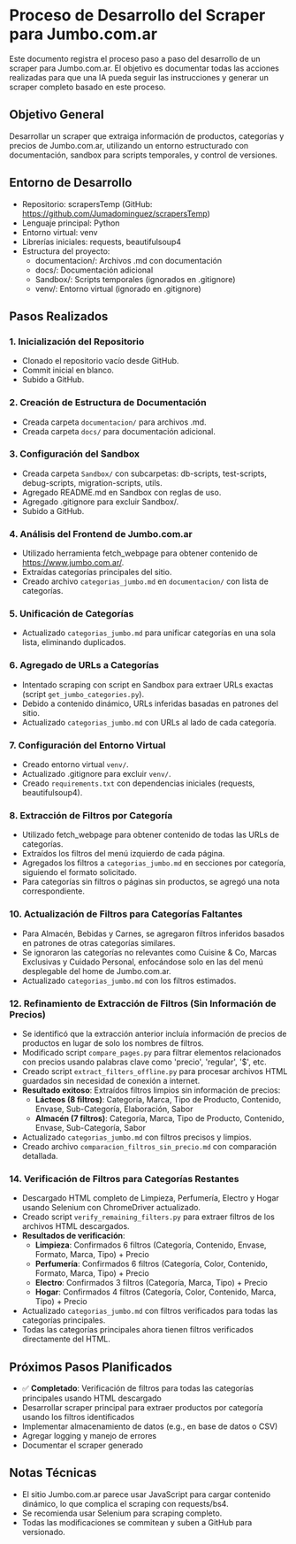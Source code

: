 # Proceso de Desarrollo del Scraper para Jumbo.com.ar

Este documento registra el proceso paso a paso del desarrollo de un scraper para Jumbo.com.ar. El objetivo es documentar todas las acciones realizadas para que una IA pueda seguir las instrucciones y generar un scraper completo basado en este proceso.

## Objetivo General
Desarrollar un scraper que extraiga información de productos, categorías y precios de Jumbo.com.ar, utilizando un entorno estructurado con documentación, sandbox para scripts temporales, y control de versiones.

## Entorno de Desarrollo
- Repositorio: scrapersTemp (GitHub: https://github.com/Jumadominguez/scrapersTemp)
- Lenguaje principal: Python
- Entorno virtual: venv
- Librerías iniciales: requests, beautifulsoup4
- Estructura del proyecto:
  - documentacion/: Archivos .md con documentación
  - docs/: Documentación adicional
  - Sandbox/: Scripts temporales (ignorados en .gitignore)
  - venv/: Entorno virtual (ignorado en .gitignore)

## Pasos Realizados

### 1. Inicialización del Repositorio
- Clonado el repositorio vacío desde GitHub.
- Commit inicial en blanco.
- Subido a GitHub.

### 2. Creación de Estructura de Documentación
- Creada carpeta `documentacion/` para archivos .md.
- Creada carpeta `docs/` para documentación adicional.

### 3. Configuración del Sandbox
- Creada carpeta `Sandbox/` con subcarpetas: db-scripts, test-scripts, debug-scripts, migration-scripts, utils.
- Agregado README.md en Sandbox con reglas de uso.
- Agregado .gitignore para excluir Sandbox/.
- Subido a GitHub.

### 4. Análisis del Frontend de Jumbo.com.ar
- Utilizado herramienta fetch_webpage para obtener contenido de https://www.jumbo.com.ar/.
- Extraídas categorías principales del sitio.
- Creado archivo `categorias_jumbo.md` en `documentacion/` con lista de categorías.

### 5. Unificación de Categorías
- Actualizado `categorias_jumbo.md` para unificar categorías en una sola lista, eliminando duplicados.

### 6. Agregado de URLs a Categorías
- Intentado scraping con script en Sandbox para extraer URLs exactas (script `get_jumbo_categories.py`).
- Debido a contenido dinámico, URLs inferidas basadas en patrones del sitio.
- Actualizado `categorias_jumbo.md` con URLs al lado de cada categoría.

### 7. Configuración del Entorno Virtual
- Creado entorno virtual `venv/`.
- Actualizado .gitignore para excluir `venv/`.
- Creado `requirements.txt` con dependencias iniciales (requests, beautifulsoup4).

### 8. Extracción de Filtros por Categoría
- Utilizado fetch_webpage para obtener contenido de todas las URLs de categorías.
- Extraídos los filtros del menú izquierdo de cada página.
- Agregados los filtros a `categorias_jumbo.md` en secciones por categoría, siguiendo el formato solicitado.
- Para categorías sin filtros o páginas sin productos, se agregó una nota correspondiente.

### 10. Actualización de Filtros para Categorías Faltantes
- Para Almacén, Bebidas y Carnes, se agregaron filtros inferidos basados en patrones de otras categorías similares.
- Se ignoraron las categorías no relevantes como Cuisine & Co, Marcas Exclusivas y Cuidado Personal, enfocándose solo en las del menú desplegable del home de Jumbo.com.ar.
- Actualizado `categorias_jumbo.md` con los filtros estimados.

### 12. Refinamiento de Extracción de Filtros (Sin Información de Precios)
- Se identificó que la extracción anterior incluía información de precios de productos en lugar de solo los nombres de filtros.
- Modificado script `compare_pages.py` para filtrar elementos relacionados con precios usando palabras clave como 'precio', 'regular', '$', etc.
- Creado script `extract_filters_offline.py` para procesar archivos HTML guardados sin necesidad de conexión a internet.
- **Resultado exitoso**: Extraídos filtros limpios sin información de precios:
  - **Lácteos (8 filtros)**: Categoría, Marca, Tipo de Producto, Contenido, Envase, Sub-Categoría, Elaboración, Sabor
  - **Almacén (7 filtros)**: Categoría, Marca, Tipo de Producto, Contenido, Envase, Sub-Categoría, Sabor
- Actualizado `categorias_jumbo.md` con filtros precisos y limpios.
- Creado archivo `comparacion_filtros_sin_precio.md` con comparación detallada.

### 14. Verificación de Filtros para Categorías Restantes
- Descargado HTML completo de Limpieza, Perfumería, Electro y Hogar usando Selenium con ChromeDriver actualizado.
- Creado script `verify_remaining_filters.py` para extraer filtros de los archivos HTML descargados.
- **Resultados de verificación**:
  - **Limpieza**: Confirmados 6 filtros (Categoría, Contenido, Envase, Formato, Marca, Tipo) + Precio
  - **Perfumería**: Confirmados 6 filtros (Categoría, Color, Contenido, Formato, Marca, Tipo) + Precio
  - **Electro**: Confirmados 3 filtros (Categoría, Marca, Tipo) + Precio
  - **Hogar**: Confirmados 4 filtros (Categoría, Color, Contenido, Marca, Tipo) + Precio
- Actualizado `categorias_jumbo.md` con filtros verificados para todas las categorías principales.
- Todas las categorías principales ahora tienen filtros verificados directamente del HTML.

## Próximos Pasos Planificados
- ✅ **Completado**: Verificación de filtros para todas las categorías principales usando HTML descargado
- Desarrollar scraper principal para extraer productos por categoría usando los filtros identificados
- Implementar almacenamiento de datos (e.g., en base de datos o CSV)
- Agregar logging y manejo de errores
- Documentar el scraper generado

## Notas Técnicas
- El sitio Jumbo.com.ar parece usar JavaScript para cargar contenido dinámico, lo que complica el scraping con requests/bs4.
- Se recomienda usar Selenium para scraping completo.
- Todas las modificaciones se commitean y suben a GitHub para versionado.
